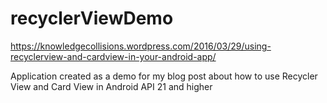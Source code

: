 # recyclerViewDemo
https://knowledgecollisions.wordpress.com/2016/03/29/using-recyclerview-and-cardview-in-your-android-app/

Application created as a demo for my blog post about how to use Recycler View and Card View in Android API 21 and higher
